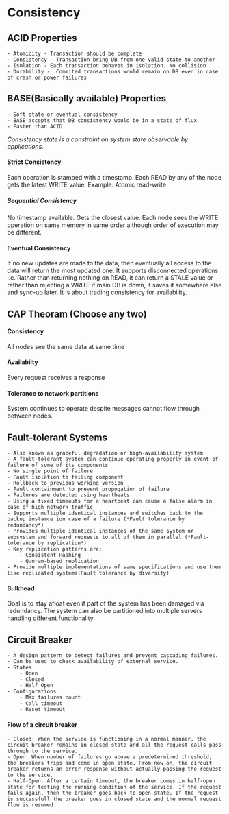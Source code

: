 # Consistency

## ACID Properties
    - Atomicity - Transaction should be complete
    - Consistency - Transaction bring DB from one valid state to another
    - Isolation - Each transaction behaves in isolation. No collision
    - Durability -  Commited transactions would remain on DB even in case of crash or power failures

## BASE(Basically available) Properties 
	- Soft state or eventual consistency
	- BASE accepts that DB consistency would be in a state of flux
	- Faster than ACID

*Consistency state is a constraint on system state observable by applications.*

#### Strict Consistency
Each operation is stamped with a timestamp. Each READ by any of the node gets the latest WRITE value. Example: Atomic read-write

##### Sequential Consistency
No timestamp available. Gets the closest value. Each node sees the WRITE operation on same memory in same order although order of execution may be different.

#### Eventual Consistency
If no new updates are made to the data, then eventually all access to the data will return the most updated one. It supports disconnected operations i.e. Rather than returning nothing on READ, it can return a STALE value or rather than rejecting a WRITE if main DB is down, it saves it somewhere else and sync-up later. It is about trading consistency for availability. 

## CAP Theoram (Choose any two)

#### Consistency
All nodes see the same data at same time

#### Availabilty
Every request receives a response

#### Tolerance to network partitions
System continues to operate despite messages cannot flow through between nodes.

## Fault-tolerant Systems
	- Also known as graceful degradation or high-availability system
	- A fault-tolerant system can continue operating properly in event of failure of some of its components
	- No single point of failure
	- Fault isolation to failing component
	- Rollback to previous working version
	- Fault containment to prevent propogation of failure
	- Failures are detected using heartbeats
	- Using a fixed timeouts for a heartbeat can cause a false alarm in case of high network traffic
	- Supports multiple identical instances and switches back to the backup instamce ion case of a failure (*Fault tolerance by redundancy*)
	- Provides multiple identical instances of the same system or subsystem and forward requests to all of them in parallel (*Fault-tolerance by replication*)
	- Key replication patterns are: 
		- Consistent Hashing
		- Quoram-based replication
	- Provide multiple implementations of same specifications and use them like replicated systems(Fault tolerance by diversity)

#### Bulkhead
Goal is to stay afloat even if part of the system has been damaged via redundancy. The system can also be partitioned into multiple servers handling different functionality.

## Circuit Breaker
	- A design pattern to detect failures and prevent cascading failures.
	- Can be used to check availability of external service.
	- States
		- Open
		- Closed 
		- Half Open
	- Configurations
		- Max failures count
		- Call timeout
		- Reset timeout

#### Flow of a circuit breaker
	- Closed: When the service is functioning in a normal manner, the circuit breaker remains in closed state and all the request calls pass through to the service. 
	- Open: When number of failures go above a predetermined threshold, the breakers trips and come in open state. From now on, the circuit breaker returns an error response without actually passing the request to the service.
	- Half-Open: After a certain timeout, the breaker comes in half-open state for testing the running condition of the service. If the request fails again, then the breaker goes back to open state. If the request is successfull the breaker goes in closed state and the normal request flow is resumed.